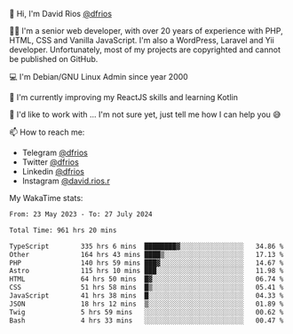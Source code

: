 👋 Hi, I'm David Rios [@dfrios](https://github.com/dfrios)

👨‍💻 I'm a senior web developer, with over 20 years of experience with PHP, HTML, CSS and Vanilla JavaScript. I'm also a WordPress, Laravel and Yii developer. Unfortunately, most of my projects are copyrighted and cannot be published on GitHub.

💻 I'm Debian/GNU Linux Admin since year 2000

🌱 I'm currently improving my ReactJS skills and learning Kotlin

💞️ I'd like to work with ... I'm not sure yet, just tell me how I can help you 😅


📫 How to reach me:
* Telegram [@dfrios](https://t.me/dfrios)
* Twitter [@dfrios](https://twitter.com/dfrios)
* Linkedin [@dfrios](https://linkedin.com/in/dfrios)
* Instagram [@david.rios.r](https://instagram.com/david.rios.r)



My WakaTime stats:
<!--START_SECTION:waka-->

```txt
From: 23 May 2023 - To: 27 July 2024

Total Time: 961 hrs 20 mins

TypeScript        335 hrs 6 mins  ████████▓░░░░░░░░░░░░░░░░   34.86 %
Other             164 hrs 43 mins ████▒░░░░░░░░░░░░░░░░░░░░   17.13 %
PHP               140 hrs 59 mins ███▓░░░░░░░░░░░░░░░░░░░░░   14.67 %
Astro             115 hrs 10 mins ███░░░░░░░░░░░░░░░░░░░░░░   11.98 %
HTML              64 hrs 50 mins  █▓░░░░░░░░░░░░░░░░░░░░░░░   06.74 %
CSS               51 hrs 58 mins  █▒░░░░░░░░░░░░░░░░░░░░░░░   05.41 %
JavaScript        41 hrs 38 mins  █░░░░░░░░░░░░░░░░░░░░░░░░   04.33 %
JSON              18 hrs 12 mins  ▒░░░░░░░░░░░░░░░░░░░░░░░░   01.89 %
Twig              5 hrs 59 mins   ░░░░░░░░░░░░░░░░░░░░░░░░░   00.62 %
Bash              4 hrs 33 mins   ░░░░░░░░░░░░░░░░░░░░░░░░░   00.47 %
```

<!--END_SECTION:waka-->

